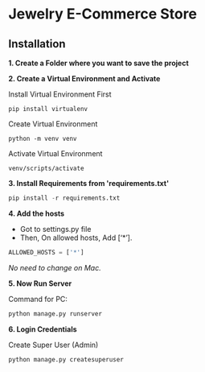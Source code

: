 # Jewelry E-Commerce Store
## Installation
**1. Create a Folder where you want to save the project**

**2. Create a Virtual Environment and Activate**

Install Virtual Environment First
```
pip install virtualenv
```

Create Virtual Environment

```
python -m venv venv
```

Activate Virtual Environment

```
venv/scripts/activate
```

**3. Install Requirements from 'requirements.txt'**
```python
pip install -r requirements.txt
```

**4. Add the hosts**

- Got to settings.py file 
- Then, On allowed hosts, Add [‘*’]. 
```python
ALLOWED_HOSTS = ['*']
```
*No need to change on Mac.*


**5. Now Run Server**

Command for PC:
```python
python manage.py runserver
```
**6. Login Credentials**

Create Super User (Admin)

```
python manage.py createsuperuser
```
